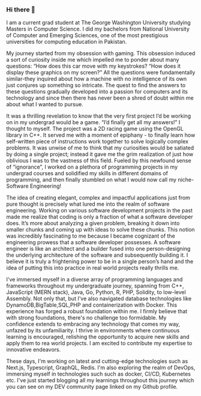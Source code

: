 ### Hi there 👋

I am a current grad student at The George Washington University studying Masters in Computer Science. I did my bachelors from National University of Computer and Emerging Sciences, one of the most prestigious universities for computing education in Pakistan.

My journey started from my obsession with gaming. This obsession induced a sort of curiosity inside me which impelled me to ponder about many questions: “How does this car move with my keystrokes? “How does it display these graphics on my screen?” All the questions were fundamentally similar-they inquired about how a machine with no intelligence of its own just conjures up something so intricate. The quest to find the answers to these questions gradually developed into a passion for computers and its technology and since then there has never been a shred of doubt within me about what I wanted to pursue. 

It was a thrilling revelation to know that the very first project I’d be working on in my undergrad would be a game. “I’d finally get all my answers!” I thought to myself. The project was a 2D racing game using the OpenGL library in C++. It served me with a moment of epiphany - to finally learn how self-written piece of instructions work together to solve logically complex problems. It was unwise of me to think that my curiosities would be satiated by doing a single project; instead it gave me the grim realization of just how oblivious I was to the vastness of this field. Fueled by this newfound sense of “ignorance”, I worked on a plethora of programming projects in my undergrad courses and solidified my skills in different domains of programming, and then finally stumbled on what I would now call my niche- Software Engineering! 

The idea of creating elegant, complex and impactful applications just from pure thought is precisely what lured me into the realm of software engineering. Working on various software development projects in the past made me realize that coding is only a fraction of what a software developer does. It’s more about analyzing a given problem, breaking it down into smaller chunks and coming up with ideas to solve these chunks. This notion was incredibly fascinating to me because I became cognizant of the engineering prowess that a software developer possesses. A software engineer is like an architect and a builder fused into one person-designing the underlying architecture of the software and subsequently building it. I believe it is truly a frightening power to be in a single person’s hand and the idea of putting this into practice in real world projects really thrills me.

I've immersed myself in a diverse array of programming languages and frameworks throughout my undergraduate journey, spanning from C++, JavaScript (MERN stack), Java, Go, Python, R, PHP, Solidity, to low-level Assembly. Not only that, but I've also navigated database technologies like DynamoDB,BigTable,SQL,PHP and containerization with Docker. This experience has forged a robust foundation within me. I firmly believe that with strong foundations, there's no challenge too formidable. My confidence extends to embracing any technology that comes my way, unfazed by its unfamiliarity. I thrive in environments where continuous learning is encouraged, relishing the opportunity to acquire new skills and apply them to rea world projects. I am excited to contribute my expertise to innovative endeavors.

These days, I'm working on latest and cutting-edge technologies such as Next.js, Typescript, GraphQL, Redis. I'm also exploring the realm of DevOps, immersing myself in technologies such such as docker, CI/CD, Kubernetes etc. I've just started blogging all my learnings throughout this journey which you can see on my DEV community page linked on my Github profile. 
